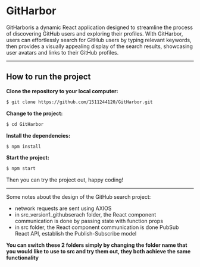 # GitHarbor
GitHarboris a dynamic React application designed to streamline the process of discovering GitHub users and exploring their profiles. With GitHarbor, users can effortlessly search for GitHub users by typing relevant keywords, then provides a visually appealing display of the search results, showcasing user avatars and links to their GitHub profiles.
<hr>

## How to run the project

**Clone the repository to your local computer:**
``` bash
$ git clone https://github.com/1511244120/GitHarbor.git
```
**Change to the project:**
``` bash
$ cd GitHarbor
```
**Install the dependencies:**
``` bash
$ npm install
```
**Start the project:**
``` bash
$ npm start
```
Then you can try the project out, happy coding!

<hr>
Some notes about the design of the GitHub search project:

- network requests are sent using AXIOS
- in src_version1_githubserach folder, the React component communication is done by passing state with function props
- in src folder, the React component communication is done PubSub React API, establish the Publish-Subscribe model

**You can switch these 2 folders simply by changing the folder name that you would like to use to src and try them out, they both achieve the same functionality**
